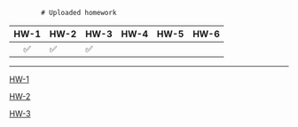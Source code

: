 			# Uploaded homework
| HW-1 | HW-2 | HW-3 | HW-4 | HW-5 | HW-6 |
|:----:|:---- | ---- | ---- | ---- | ---- |
|  ✅  | ✅  | ✅   |      |      |      |

---

[HW-1](https://github.com/nikolaev-i/Homework/blob/master/Homework-1/Ivan_Nikolaev_DevOps_creative_thinking.pdf)

[HW-2](https://github.com/nikolaev-i/Homework/blob/master/Homework-2/Ivan_Nikolaev_HW_2.pdf)

[HW-3](https://github.com/nikolaev-i/Homework/blob/master/Homework-3/Ivan_Nikolaev_HW_3.pdf)
